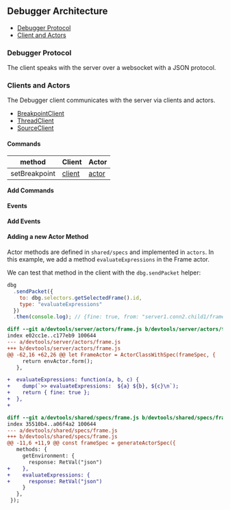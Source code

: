 ## Debugger Architecture

* [Debugger Protocol](#debugger-protocol)
* [Client and Actors](#clients-and-actors)

### Debugger Protocol

The client speaks with the server over a websocket with a JSON protocol.

### Clients and Actors

The Debugger client communicates with the server via clients and actors.

* [BreakpointClient]
* [ThreadClient]
* [SourceClient]

#### Commands

| method        | Client                       | Actor                        |
| ------------- | ---------------------------- | ---------------------------- |
| setBreakpoint | [client][setbreakpointactor] | [actor][setbreakpointclient] |

**Add Commands**

#### Events

**Add Events**

[breakpointclient]: https://github.com/devtools-html/devtools-core/blob/master/packages/devtools-sham-modules/shared/client/main.js#L3008
[sourceclient]: https://github.com/devtools-html/devtools-core/blob/master/packages/devtools-sham-modules/shared/client/main.js#L2751
[threadclient]: https://github.com/devtools-html/devtools-core/blob/master/packages/devtools-sham-modules/shared/client/main.js#L1700
[setbreakpointactor]: https://dxr.mozilla.org/mozilla-central/source/devtools/server/actors/source.js#654-678
[setbreakpointclient]: https://github.com/devtools-html/devtools-core/blob/master/packages/devtools-sham-modules/shared/client/main.js#L2925-L2969

#### Adding a new Actor Method

Actor methods are defined in `shared/specs` and implemented in `actors`. In this example, we add a method `evaluateExpressions` in the Frame actor.

We can test that method in the client with the `dbg.sendPacket` helper:

```js
dbg
  .sendPacket({
    to: dbg.selectors.getSelectedFrame().id,
    type: "evaluateExpressions"
  })
  .then(console.log); // {fine: true, from: "server1.conn2.child1/frame41"}
```

```diff
diff --git a/devtools/server/actors/frame.js b/devtools/server/actors/frame.js
index e02cc1e..c177eb9 100644
--- a/devtools/server/actors/frame.js
+++ b/devtools/server/actors/frame.js
@@ -62,16 +62,26 @@ let FrameActor = ActorClassWithSpec(frameSpec, {
     return envActor.form();
   },

+  evaluateExpressions: function(a, b, c) {
+    dump(`>> evaluateExpressions:  ${a} ${b}, ${c}\n`);
+    return { fine: true };
+  },
+

diff --git a/devtools/shared/specs/frame.js b/devtools/shared/specs/frame.js
index 35510b4..a06f4a2 100644
--- a/devtools/shared/specs/frame.js
+++ b/devtools/shared/specs/frame.js
@@ -11,6 +11,9 @@ const frameSpec = generateActorSpec({
   methods: {
     getEnvironment: {
       response: RetVal("json")
+    },
+    evaluateExpressions: {
+      response: RetVal("json")
     }
   },
 });
```
